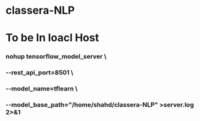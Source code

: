 # classera-NLP

# To be In loacl Host

### nohup tensorflow_model_server \
### --rest_api_port=8501 \
### --model_name=tflearn \
### --model_base_path="/home/shahd/classera-NLP" >server.log 2>&1